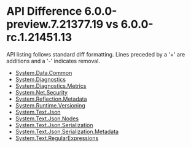# API Difference 6.0.0-preview.7.21377.19 vs 6.0.0-rc.1.21451.13

API listing follows standard diff formatting. Lines preceded by a '+' are
additions and a '-' indicates removal.

* [System.Data.Common](6.0.0-rc1_System.Data.Common.md)
* [System.Diagnostics](6.0.0-rc1_System.Diagnostics.md)
* [System.Diagnostics.Metrics](6.0.0-rc1_System.Diagnostics.Metrics.md)
* [System.Net.Security](6.0.0-rc1_System.Net.Security.md)
* [System.Reflection.Metadata](6.0.0-rc1_System.Reflection.Metadata.md)
* [System.Runtime.Versioning](6.0.0-rc1_System.Runtime.Versioning.md)
* [System.Text.Json](6.0.0-rc1_System.Text.Json.md)
* [System.Text.Json.Nodes](6.0.0-rc1_System.Text.Json.Nodes.md)
* [System.Text.Json.Serialization](6.0.0-rc1_System.Text.Json.Serialization.md)
* [System.Text.Json.Serialization.Metadata](6.0.0-rc1_System.Text.Json.Serialization.Metadata.md)
* [System.Text.RegularExpressions](6.0.0-rc1_System.Text.RegularExpressions.md)
